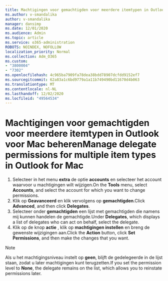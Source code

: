 ```yaml
---
title: Machtigingen voor gemachtigden voor meerdere itemtypen in Outlook voor Mac beheren
ms.author: v-smandalika
author: v-smandalika
manager: dansimp
ms.date: 12/01/2020
ms.audience: Admin
ms.topic: article
ms.service: o365-administration
ROBOTS: NOINDEX, NOFOLLOW
localization_priority: Normal
ms.collection: Adm_O365
ms.custom:
- "3800004"
- "7302"
ms.openlocfilehash: 4c965ba7909fa78dea38bdd78907dcfdd9152ef7
ms.sourcegitcommit: 62a83a1c6bd9779a1a11b749490bd11670d4b063
ms.translationtype: MT
ms.contentlocale: nl-NL
ms.lasthandoff: 12/02/2020
ms.locfileid: "49564534"
---
```

# <a name="manage-delegate-permissions-for-multiple-item-types-in-outlook-for-mac"></a><span data-ttu-id="1ef20-102">Machtigingen voor gemachtigden voor meerdere itemtypen in Outlook voor Mac beheren</span><span class="sxs-lookup"><span data-stu-id="1ef20-102">Manage delegate permissions for multiple item types in Outlook for Mac</span></span>

1. <span data-ttu-id="1ef20-103">Selecteer in het menu **extra** de optie **accounts** en selecteer het account waarvoor u machtigingen wilt wijzigen.</span><span class="sxs-lookup"><span data-stu-id="1ef20-103">On the **Tools** menu, select **Accounts**, and select the account for which you want to change permissions.</span></span>
2. <span data-ttu-id="1ef20-104">Klik op **Geavanceerd** en klik vervolgens op **gemachtigden**.</span><span class="sxs-lookup"><span data-stu-id="1ef20-104">Click **Advanced**, and then click **Delegates**.</span></span>
3. <span data-ttu-id="1ef20-105">Selecteer onder **gemachtigden** een lijst met gemachtigden die namens mij kunnen handelen de gemachtigde.</span><span class="sxs-lookup"><span data-stu-id="1ef20-105">Under **Delegates**, which displays a list of delegates who can act on behalf, select the delegate.</span></span>
4. <span data-ttu-id="1ef20-106">Klik op de knop **actie** , klik op **machtigingen instellen** en breng de gewenste wijzigingen aan.</span><span class="sxs-lookup"><span data-stu-id="1ef20-106">Click the **Action** button, click **Set Permissions**, and then make the changes that you want.</span></span>

> [!NOTE]
> <span data-ttu-id="1ef20-107">Als u het machtigingsniveau instelt op **geen**, blijft de gedelegeerde in de lijst staan, zodat u later machtigingen kunt terugzetten.</span><span class="sxs-lookup"><span data-stu-id="1ef20-107">If you set the permission level to **None**, the delegate remains on the list, which allows you to reinstate permissions later.</span></span>
